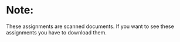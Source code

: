 # Note:
These assignments are scanned documents. If you want to see these assignments you have to download them.
